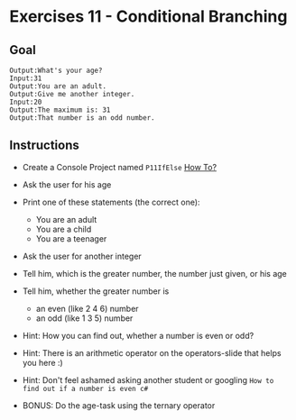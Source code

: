 # Exercises 11 - Conditional Branching

## Goal
```
Output:What's your age?
Input:31
Output:You are an adult.
Output:Give me another integer.
Input:20
Output:The maximum is: 31
Output:That number is an odd number.
```

## Instructions
- Create a Console Project named `P11IfElse` [How To?](https://gist\.github\.com/marczaku/a8b3c38c37e8876a46194a73ed24b1f2)
- Ask the user for his age
- Print one of these statements (the correct one): 
  - You are an adult
  - You are a child 
  - You are a teenager

- Ask the user for another integer
- Tell him, which is the greater number, the number just given, or his age
- Tell him, whether the greater number is 
  - an even (like 2 4 6) number
  - an odd (like 1 3 5) number
- Hint: How you can find out, whether a number is even or odd?
- Hint: There is an arithmetic operator on the operators-slide that helps you here :)
- Hint: Don't feel ashamed asking another student or googling `How to find out if a number is even c#`
- BONUS: Do the age-task using the ternary operator